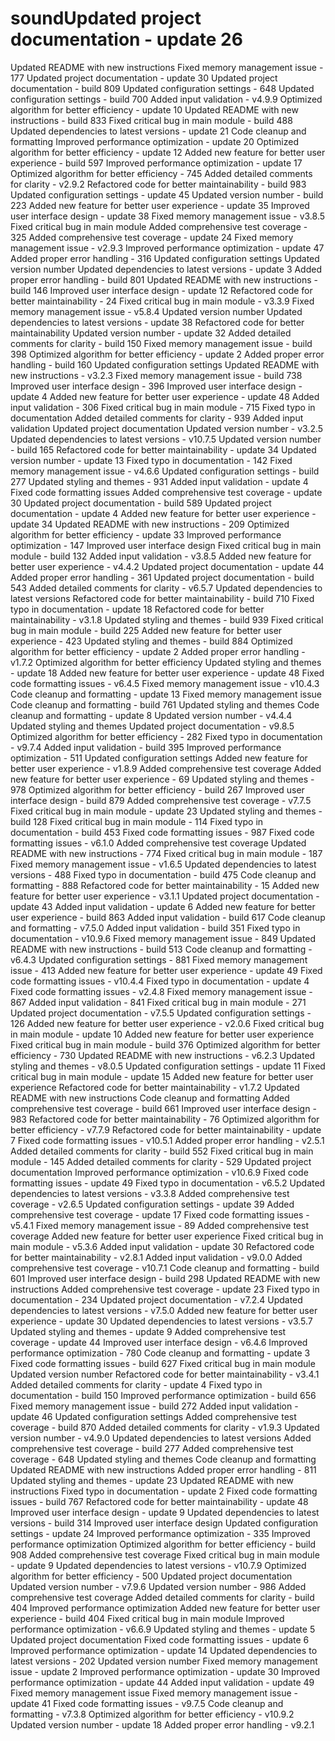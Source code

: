 # soundUpdated project documentation - update 26
Updated README with new instructions
Fixed memory management issue - 177
Updated project documentation - update 30
Updated project documentation - build 809
Updated configuration settings - 648
Updated configuration settings - build 700
Added input validation - v4.9.9
Optimized algorithm for better efficiency - update 10
Updated README with new instructions - build 833
Fixed critical bug in main module - build 488
Updated dependencies to latest versions - update 21
Code cleanup and formatting
Improved performance optimization - update 20
Optimized algorithm for better efficiency - update 12
Added new feature for better user experience - build 597
Improved performance optimization - update 17
Optimized algorithm for better efficiency - 745
Added detailed comments for clarity - v2.9.2
Refactored code for better maintainability - build 983
Updated configuration settings - update 45
Updated version number - build 223
Added new feature for better user experience - update 35
Improved user interface design - update 38
Fixed memory management issue - v3.8.5
Fixed critical bug in main module
Added comprehensive test coverage - 325
Added comprehensive test coverage - update 24
Fixed memory management issue - v2.9.3
Improved performance optimization - update 47
Added proper error handling - 316
Updated configuration settings
Updated version number
Updated dependencies to latest versions - update 3
Added proper error handling - build 801
Updated README with new instructions - build 146
Improved user interface design - update 12
Refactored code for better maintainability - 24
Fixed critical bug in main module - v3.3.9
Fixed memory management issue - v5.8.4
Updated version number
Updated dependencies to latest versions - update 38
Refactored code for better maintainability
Updated version number - update 32
Added detailed comments for clarity - build 150
Fixed memory management issue - build 398
Optimized algorithm for better efficiency - update 2
Added proper error handling - build 160
Updated configuration settings
Updated README with new instructions - v3.2.3
Fixed memory management issue - build 738
Improved user interface design - 396
Improved user interface design - update 4
Added new feature for better user experience - update 48
Added input validation - 306
Fixed critical bug in main module - 715
Fixed typo in documentation
Added detailed comments for clarity - 939
Added input validation
Updated project documentation
Updated version number - v3.2.5
Updated dependencies to latest versions - v10.7.5
Updated version number - build 165
Refactored code for better maintainability - update 34
Updated version number - update 13
Fixed typo in documentation - 142
Fixed memory management issue - v4.6.6
Updated configuration settings - build 277
Updated styling and themes - 931
Added input validation - update 4
Fixed code formatting issues
Added comprehensive test coverage - update 30
Updated project documentation - build 589
Updated project documentation - update 4
Added new feature for better user experience - update 34
Updated README with new instructions - 209
Optimized algorithm for better efficiency - update 33
Improved performance optimization - 147
Improved user interface design
Fixed critical bug in main module - build 132
Added input validation - v3.8.5
Added new feature for better user experience - v4.4.2
Updated project documentation - update 44
Added proper error handling - 361
Updated project documentation - build 543
Added detailed comments for clarity - v6.5.7
Updated dependencies to latest versions
Refactored code for better maintainability - build 710
Fixed typo in documentation - update 18
Refactored code for better maintainability - v3.1.8
Updated styling and themes - build 939
Fixed critical bug in main module - build 225
Added new feature for better user experience - 423
Updated styling and themes - build 884
Optimized algorithm for better efficiency - update 2
Added proper error handling - v1.7.2
Optimized algorithm for better efficiency
Updated styling and themes - update 18
Added new feature for better user experience - update 48
Fixed code formatting issues - v6.4.5
Fixed memory management issue - v10.4.3
Code cleanup and formatting - update 13
Fixed memory management issue
Code cleanup and formatting - build 761
Updated styling and themes
Code cleanup and formatting - update 8
Updated version number - v4.4.4
Updated styling and themes
Updated project documentation - v9.8.5
Optimized algorithm for better efficiency - 282
Fixed typo in documentation - v9.7.4
Added input validation - build 395
Improved performance optimization - 511
Updated configuration settings
Added new feature for better user experience - v1.8.9
Added comprehensive test coverage
Added new feature for better user experience - 69
Updated styling and themes - 978
Optimized algorithm for better efficiency - build 267
Improved user interface design - build 879
Added comprehensive test coverage - v7.7.5
Fixed critical bug in main module - update 23
Updated styling and themes - build 128
Fixed critical bug in main module - 114
Fixed typo in documentation - build 453
Fixed code formatting issues - 987
Fixed code formatting issues - v6.1.0
Added comprehensive test coverage
Updated README with new instructions - 774
Fixed critical bug in main module - 187
Fixed memory management issue - v1.6.5
Updated dependencies to latest versions - 488
Fixed typo in documentation - build 475
Code cleanup and formatting - 888
Refactored code for better maintainability - 15
Added new feature for better user experience - v3.1.1
Updated project documentation - update 43
Added input validation - update 6
Added new feature for better user experience - build 863
Added input validation - build 617
Code cleanup and formatting - v7.5.0
Added input validation - build 351
Fixed typo in documentation - v10.9.6
Fixed memory management issue - 849
Updated README with new instructions - build 513
Code cleanup and formatting - v6.4.3
Updated configuration settings - 881
Fixed memory management issue - 413
Added new feature for better user experience - update 49
Fixed code formatting issues - v10.4.4
Fixed typo in documentation - update 4
Fixed code formatting issues - v2.4.8
Fixed memory management issue - 867
Added input validation - 841
Fixed critical bug in main module - 271
Updated project documentation - v7.5.5
Updated configuration settings - 126
Added new feature for better user experience - v2.0.6
Fixed critical bug in main module - update 10
Added new feature for better user experience
Fixed critical bug in main module - build 376
Optimized algorithm for better efficiency - 730
Updated README with new instructions - v6.2.3
Updated styling and themes - v8.0.5
Updated configuration settings - update 11
Fixed critical bug in main module - update 15
Added new feature for better user experience
Refactored code for better maintainability - v1.7.2
Updated README with new instructions
Code cleanup and formatting
Added comprehensive test coverage - build 661
Improved user interface design - 983
Refactored code for better maintainability - 76
Optimized algorithm for better efficiency - v7.7.9
Refactored code for better maintainability - update 7
Fixed code formatting issues - v10.5.1
Added proper error handling - v2.5.1
Added detailed comments for clarity - build 552
Fixed critical bug in main module - 145
Added detailed comments for clarity - 529
Updated project documentation
Improved performance optimization - v10.6.9
Fixed code formatting issues - update 49
Fixed typo in documentation - v6.5.2
Updated dependencies to latest versions - v3.3.8
Added comprehensive test coverage - v2.6.5
Updated configuration settings - update 39
Added comprehensive test coverage - update 17
Fixed code formatting issues - v5.4.1
Fixed memory management issue - 89
Added comprehensive test coverage
Added new feature for better user experience
Fixed critical bug in main module - v5.3.6
Added input validation - update 30
Refactored code for better maintainability - v2.8.1
Added input validation - v9.0.0
Added comprehensive test coverage - v10.7.1
Code cleanup and formatting - build 601
Improved user interface design - build 298
Updated README with new instructions
Added comprehensive test coverage - update 23
Fixed typo in documentation - 234
Updated project documentation - v7.2.4
Updated dependencies to latest versions - v7.5.0
Added new feature for better user experience - update 30
Updated dependencies to latest versions - v3.5.7
Updated styling and themes - update 9
Added comprehensive test coverage - update 44
Improved user interface design - v6.4.6
Improved performance optimization - 780
Code cleanup and formatting - update 3
Fixed code formatting issues - build 627
Fixed critical bug in main module
Updated version number
Refactored code for better maintainability - v3.4.1
Added detailed comments for clarity - update 4
Fixed typo in documentation - build 150
Improved performance optimization - build 656
Fixed memory management issue - build 272
Added input validation - update 46
Updated configuration settings
Added comprehensive test coverage - build 870
Added detailed comments for clarity - v1.9.3
Updated version number - v4.9.0
Updated dependencies to latest versions
Added comprehensive test coverage - build 277
Added comprehensive test coverage - 648
Updated styling and themes
Code cleanup and formatting
Updated README with new instructions
Added proper error handling - 811
Updated styling and themes - update 23
Updated README with new instructions
Fixed typo in documentation - update 2
Fixed code formatting issues - build 767
Refactored code for better maintainability - update 48
Improved user interface design - update 9
Updated dependencies to latest versions - build 314
Improved user interface design
Updated configuration settings - update 24
Improved performance optimization - 335
Improved performance optimization
Optimized algorithm for better efficiency - build 908
Added comprehensive test coverage
Fixed critical bug in main module - update 9
Updated dependencies to latest versions - v10.7.9
Optimized algorithm for better efficiency - 500
Updated project documentation
Updated version number - v7.9.6
Updated version number - 986
Added comprehensive test coverage
Added detailed comments for clarity - build 404
Improved performance optimization
Added new feature for better user experience - build 404
Fixed critical bug in main module
Improved performance optimization - v6.6.9
Updated styling and themes - update 5
Updated project documentation
Fixed code formatting issues - update 6
Improved performance optimization - update 14
Updated dependencies to latest versions - 202
Updated version number
Fixed memory management issue - update 2
Improved performance optimization - update 30
Improved performance optimization - update 44
Added input validation - update 49
Fixed memory management issue
Fixed memory management issue - update 41
Fixed code formatting issues - v9.7.5
Code cleanup and formatting - v7.3.8
Optimized algorithm for better efficiency - v10.9.2
Updated version number - update 18
Added proper error handling - v9.2.1
